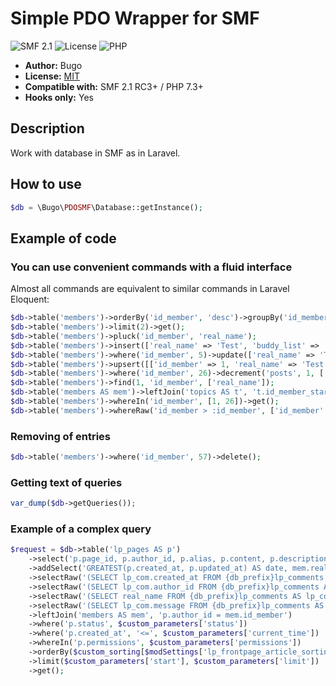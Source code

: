 # Simple PDO Wrapper for SMF
![SMF 2.1](https://img.shields.io/badge/SMF-2.1-ed6033.svg?style=flat)
![License](https://img.shields.io/github/license/dragomano/simple-pdo-wrapper-for-smf)
![PHP](https://img.shields.io/badge/PHP-^7.3-blue.svg?style=flat)

* **Author:** Bugo
* **License:** [MIT](https://github.com/dragomano/Simple-PDO-Wrapper-for-SMF/blob/main/LICENSE)
* **Compatible with:** SMF 2.1 RC3+ / PHP 7.3+
* **Hooks only:** Yes

## Description
Work with database in SMF as in Laravel.

## How to use

```php
$db = \Bugo\PDOSMF\Database::getInstance();
```

## Example of code

### You can use convenient commands with a fluid interface
Almost all commands are equivalent to similar commands in Laravel Eloquent:

```php
$db->table('members')->orderBy('id_member', 'desc')->groupBy('id_member', 'real_name')->get();
$db->table('members')->limit(2)->get();
$db->table('members')->pluck('id_member', 'real_name');
$db->table('members')->insert(['real_name' => 'Test', 'buddy_list' => '', 'signature' => '', 'ignore_boards' => '']);
$db->table('members')->where('id_member', 5)->update(['real_name' => 'Test']);
$db->table('members')->upsert([['id_member' => 1, 'real_name' => 'Test']], ['id_member'], ['real_name']);
$db->table('members')->where('id_member', 26)->decrement('posts', 1, ['real_name' => 'Test']);
$db->table('members')->find(1, 'id_member', ['real_name']);
$db->table('members AS mem')->leftJoin('topics AS t', 't.id_member_started = mem.id_member')->where('mem.id_member', 1)->get();
$db->table('members')->whereIn('id_member', [1, 26])->get();
$db->table('members')->whereRaw('id_member > :id_member', ['id_member' => 10])->get();
```

### Removing of entries

```php
$db->table('members')->where('id_member', 57)->delete();
```

### Getting text of queries

```php
var_dump($db->getQueries());
```

### Example of a complex query

```php
$request = $db->table('lp_pages AS p')
    ->select('p.page_id, p.author_id, p.alias, p.content, p.description, p.type, p.status, p.num_views, p.num_comments, p.created_at')
    ->addSelect('GREATEST(p.created_at, p.updated_at) AS date, mem.real_name AS author_name')
    ->selectRaw('(SELECT lp_com.created_at FROM {db_prefix}lp_comments AS lp_com WHERE p.page_id = lp_com.page_id ORDER BY lp_com.created_at DESC LIMIT 1) AS comment_date')
    ->selectRaw('(SELECT lp_com.author_id FROM {db_prefix}lp_comments AS lp_com WHERE p.page_id = lp_com.page_id ORDER BY lp_com.created_at DESC LIMIT 1) AS comment_author_id')
    ->selectRaw('(SELECT real_name FROM {db_prefix}lp_comments AS lp_com LEFT JOIN {db_prefix}members ON (lp_com.author_id = id_member) WHERE lp_com.page_id = p.page_id ORDER BY lp_com.created_at DESC LIMIT 1) AS comment_author_name')
    ->selectRaw('(SELECT lp_com.message FROM {db_prefix}lp_comments AS lp_com WHERE p.page_id = lp_com.page_id ORDER BY lp_com.created_at DESC LIMIT 1) AS comment_message')
    ->leftJoin('members AS mem', 'p.author_id = mem.id_member')
    ->where('p.status', $custom_parameters['status'])
    ->where('p.created_at', '<=', $custom_parameters['current_time'])
    ->whereIn('p.permissions', $custom_parameters['permissions'])
    ->orderBy($custom_sorting[$modSettings['lp_frontpage_article_sorting'] ?? 0])
    ->limit($custom_parameters['start'], $custom_parameters['limit'])
    ->get();
```
